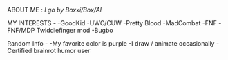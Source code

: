 ABOUT ME :        _I go by Boxxi/Box/Al_

MY INTERESTS -
-GoodKid
-UWO/CUW
-Pretty Blood
-MadCombat
-FNF
-FNF/MDP Twiddlefinger mod
-Bugbo

Random Info -
-My favorite color is purple
-I draw / animate occasionally
-Certified brainrot humor user
